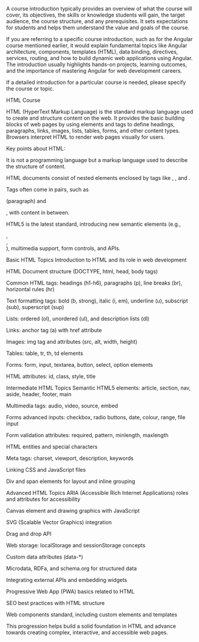 A course introduction typically provides an overview of what the course will cover, its objectives, the skills or knowledge students will gain, the target audience, the course structure, and any prerequisites. It sets expectations for students and helps them understand the value and goals of the course.

If you are referring to a specific course introduction, such as for the Angular course mentioned earlier, it would explain fundamental topics like Angular architecture, components, templates (HTML), data binding, directives, services, routing, and how to build dynamic web applications using Angular. The introduction usually highlights hands-on projects, learning outcomes, and the importance of mastering Angular for web development careers.

If a detailed introduction for a particular course is needed, please specify the course or topic.

HTML Course 

HTML (HyperText Markup Language) is the standard markup language used to create and structure content on the web. It provides the basic building blocks of web pages by using elements and tags to define headings, paragraphs, links, images, lists, tables, forms, and other content types. Browsers interpret HTML to render web pages visually for users.

Key points about HTML:

It is not a programming language but a markup language used to describe the structure of content.

HTML documents consist of nested elements enclosed by tags like <html>, <head>, and <body>.

Tags often come in pairs, such as <p> (paragraph) and </p>, with content in between.

HTML5 is the latest standard, introducing new semantic elements (e.g., <article>, <section>, <nav>), multimedia support, form controls, and APIs.

Basic HTML Topics
Introduction to HTML and its role in web development

HTML Document structure (DOCTYPE, html, head, body tags)

Common HTML tags: headings (h1-h6), paragraphs (p), line breaks (br), horizontal rules (hr)

Text formatting tags: bold (b, strong), italic (i, em), underline (u), subscript (sub), superscript (sup)

Lists: ordered (ol), unordered (ul), and description lists (dl)

Links: anchor tag (a) with href attribute

Images: img tag and attributes (src, alt, width, height)

Tables: table, tr, th, td elements

Forms: form, input, textarea, button, select, option elements

HTML attributes: id, class, style, title

Intermediate HTML Topics
Semantic HTML5 elements: article, section, nav, aside, header, footer, main

Multimedia tags: audio, video, source, embed

Forms advanced inputs: checkbox, radio buttons, date, colour, range, file input

Form validation attributes: required, pattern, minlength, maxlength

HTML entities and special characters

Meta tags: charset, viewport, description, keywords

Linking CSS and JavaScript files

Div and span elements for layout and inline grouping

Advanced HTML Topics
ARIA (Accessible Rich Internet Applications) roles and attributes for accessibility

Canvas element and drawing graphics with JavaScript

SVG (Scalable Vector Graphics) integration

Drag and drop API

Web storage: localStorage and sessionStorage concepts

Custom data attributes (data-*)

Microdata, RDFa, and schema.org for structured data

Integrating external APIs and embedding widgets

Progressive Web App (PWA) basics related to HTML

SEO best practices with HTML structure

Web components standard, including custom elements and templates

This progression helps build a solid foundation in HTML and advance towards creating complex, interactive, and accessible web pages.



